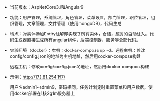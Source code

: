 - 当前版本：AspNetCore3.1和Angular9

- 功能：用户管理，系统管理，角色管理，菜单设置，部门管理，职位管理，组织管理，文章管理，文件管理（使用mongoDB），代码生成

- 特点：对实体添加Entity注解即实现了所有实体，仓储，服务的自动注入。代码生成器直接生成所有angular组件，后端控制器，服务等全部代码。

- 实验环境（docker）：本机：docker-compose up -d。远程主机：修改config/config.json的地址为主机地址，然后用docker-compose构建

  ​									远程主机：修改config/config.json的地址，然后用docker-compose构建

- 示例：http://172.81.254.197/

  用户名admin1~admin9，密码相同。任务计划定时重置菜单和用户数据。使用docker部署在1核2g1m服务器上
